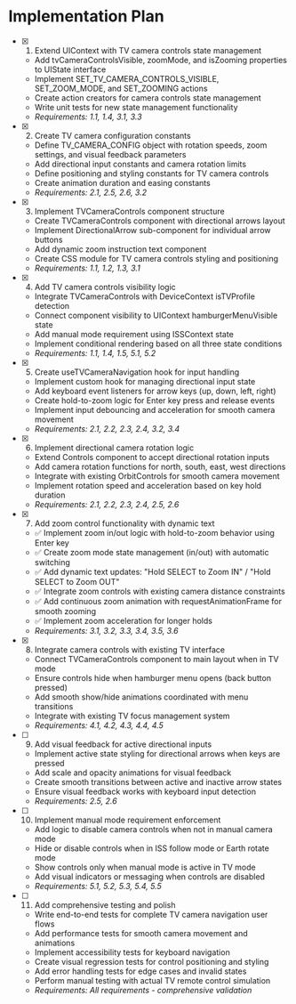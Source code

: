 # Implementation Plan

- [x] 1. Extend UIContext with TV camera controls state management

  - Add tvCameraControlsVisible, zoomMode, and isZooming properties to UIState interface
  - Implement SET_TV_CAMERA_CONTROLS_VISIBLE, SET_ZOOM_MODE, and SET_ZOOMING actions
  - Create action creators for camera controls state management
  - Write unit tests for new state management functionality
  - _Requirements: 1.1, 1.4, 3.1, 3.3_

- [x] 2. Create TV camera configuration constants

  - Define TV_CAMERA_CONFIG object with rotation speeds, zoom settings, and visual feedback parameters
  - Add directional input constants and camera rotation limits
  - Define positioning and styling constants for TV camera controls
  - Create animation duration and easing constants
  - _Requirements: 2.1, 2.5, 2.6, 3.2_

- [x] 3. Implement TVCameraControls component structure

  - Create TVCameraControls component with directional arrows layout
  - Implement DirectionalArrow sub-component for individual arrow buttons
  - Add dynamic zoom instruction text component
  - Create CSS module for TV camera controls styling and positioning
  - _Requirements: 1.1, 1.2, 1.3, 3.1_

- [x] 4. Add TV camera controls visibility logic

  - Integrate TVCameraControls with DeviceContext isTVProfile detection
  - Connect component visibility to UIContext hamburgerMenuVisible state
  - Add manual mode requirement using ISSContext state
  - Implement conditional rendering based on all three state conditions
  - _Requirements: 1.1, 1.4, 1.5, 5.1, 5.2_

- [x] 5. Create useTVCameraNavigation hook for input handling

  - Implement custom hook for managing directional input state
  - Add keyboard event listeners for arrow keys (up, down, left, right)
  - Create hold-to-zoom logic for Enter key press and release events
  - Implement input debouncing and acceleration for smooth camera movement
  - _Requirements: 2.1, 2.2, 2.3, 2.4, 3.2, 3.4_

- [x] 6. Implement directional camera rotation logic

  - Extend Controls component to accept directional rotation inputs
  - Add camera rotation functions for north, south, east, west directions
  - Integrate with existing OrbitControls for smooth camera movement
  - Implement rotation speed and acceleration based on key hold duration
  - _Requirements: 2.1, 2.2, 2.3, 2.4, 2.5, 2.6_

- [x] 7. Add zoom control functionality with dynamic text

  - ✅ Implement zoom in/out logic with hold-to-zoom behavior using Enter key
  - ✅ Create zoom mode state management (in/out) with automatic switching
  - ✅ Add dynamic text updates: "Hold SELECT to Zoom IN" / "Hold SELECT to Zoom OUT"
  - ✅ Integrate zoom controls with existing camera distance constraints
  - ✅ Add continuous zoom animation with requestAnimationFrame for smooth zooming
  - ✅ Implement zoom acceleration for longer holds
  - _Requirements: 3.1, 3.2, 3.3, 3.4, 3.5, 3.6_

- [x] 8. Integrate camera controls with existing TV interface

  - Connect TVCameraControls component to main layout when in TV mode
  - Ensure controls hide when hamburger menu opens (back button pressed)
  - Add smooth show/hide animations coordinated with menu transitions
  - Integrate with existing TV focus management system
  - _Requirements: 4.1, 4.2, 4.3, 4.4, 4.5_

- [ ] 9. Add visual feedback for active directional inputs

  - Implement active state styling for directional arrows when keys are pressed
  - Add scale and opacity animations for visual feedback
  - Create smooth transitions between active and inactive arrow states
  - Ensure visual feedback works with keyboard input detection
  - _Requirements: 2.5, 2.6_

- [ ] 10. Implement manual mode requirement enforcement

  - Add logic to disable camera controls when not in manual camera mode
  - Hide or disable controls when in ISS follow mode or Earth rotate mode
  - Show controls only when manual mode is active in TV mode
  - Add visual indicators or messaging when controls are disabled
  - _Requirements: 5.1, 5.2, 5.3, 5.4, 5.5_

- [ ] 11. Add comprehensive testing and polish
  - Write end-to-end tests for complete TV camera navigation user flows
  - Add performance tests for smooth camera movement and animations
  - Implement accessibility tests for keyboard navigation
  - Create visual regression tests for control positioning and styling
  - Add error handling tests for edge cases and invalid states
  - Perform manual testing with actual TV remote control simulation
  - _Requirements: All requirements - comprehensive validation_
